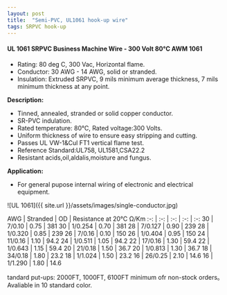 ```yaml
---
layout: post
title:  "Semi-PVC, UL1061 hook-up wire"
tags: SRPVC hook-up
---
```



#### UL 1061 SRPVC Business Machine Wire - 300 Volt 80°C AWM 1061

* Rating: 80 deg C, 300 Vac, Horizontal flame.
* Conductor: 30 AWG - 14 AWG, solid or stranded.
* Insulation: Extruded SRPVC, 9 mils minimum average thickness, 7 mils minimum thickness at any point.

__Description:__

* Tinned, annealed, stranded or solid copper conductor.
* SR-PVC indulation.
* Rated temperature: 80℃, Rated voltage:300 Volts.
* Uniform thickness of wire to ensure easy stripping and cutting.
* Passes UL VW-1&amp;Cul FT1 vertical flame test.
* Reference Standard:UL758, UL1581,CSA22.2 
* Resistant acids,oil,aldalis,moisture and fungus. 

__Application:__

* For general pupose internal wiring of electronic and electrical equipment.


![UL 1061]({{ site.url }}/assets/images/single-conductor.jpg)


AWG | Stranded | OD | Resistance at 20℃ Ω/Km
:-: | :-: |  :-: |  :-: |  :-: 
30 | 7/0.10 | 0.75 | 381
30 | 1/0.254 | 0.70 | 381
28 | 7/0.127 | 0.90 | 239
28 | 1/0.320 | 0.85 | 239
26 | 7/0.16 | 0.10 | 150
26 | 1/0.404 | 0.95 | 150
24 | 11/0.16 | 1.10 | 94.2
24 | 1/0.511 | 1.05 | 94.2
22 | 17/0.16 | 1.30 | 59.4
22 | 1/0.643 | 1.15 | 59.4
20 | 21/0.18 | 1.50 | 36.7
20 | 1/0.813 | 1.30 | 36.7
18 | 34/0.18 | 1.80 | 23.2
18 | 1/1.024 | 1.50 | 23.2
16 | 26/0.25 | 2.10 | 14.6
16 | 1/1.290 | 1.80 | 14.6
 
tandard put-ups: 2000FT, 1000FT, 6100FT minimum ofr non-stock orders。
Avaliable in 10 standard color. 